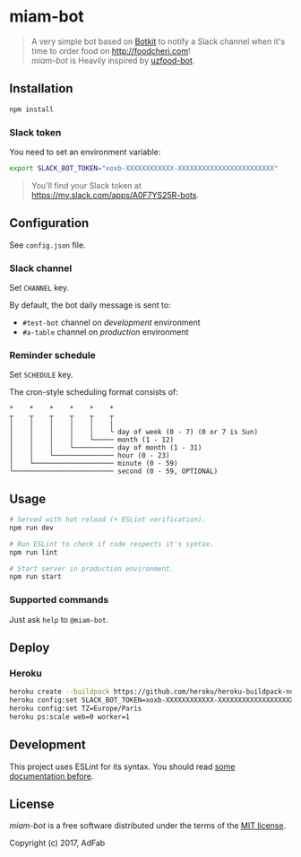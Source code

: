 # miam-bot

> A very simple bot based on [Botkit](https://github.com/howdyai/botkit) to notify a Slack channel when it's time to order food on http://foodcheri.com!  
> _miam-bot_ is Heavily inspired by [uzfood-bot](https://github.com/UzfulLab).

## Installation

```bash
npm install
```

### Slack token

You need to set an environment variable:

```bash
export SLACK_BOT_TOKEN="xoxb-XXXXXXXXXXXX-XXXXXXXXXXXXXXXXXXXXXXXX"
```

> You'll find your Slack token at https://my.slack.com/apps/A0F7YS25R-bots.

## Configuration

See `config.json` file.

### Slack channel

Set `CHANNEL` key.

By default, the bot daily message is sent to:
- `#test-bot` channel on _development_ environment
- `#a-table` channel on _production_ environment

### Reminder schedule

Set `SCHEDULE` key.

The cron-style scheduling format consists of:
```
*    *    *    *    *    *
┬    ┬    ┬    ┬    ┬    ┬
│    │    │    │    │    |
│    │    │    │    │    └ day of week (0 - 7) (0 or 7 is Sun)
│    │    │    │    └───── month (1 - 12)
│    │    │    └────────── day of month (1 - 31)
│    │    └─────────────── hour (0 - 23)
│    └──────────────────── minute (0 - 59)
└───────────────────────── second (0 - 59, OPTIONAL)
```

## Usage

```bash
# Served with hot reload (+ ESLint verification).
npm run dev

# Run ESLint to check if code respects it's syntax.
npm run lint

# Start server in production environment.
npm run start
```

### Supported commands

Just ask `help` to `@miam-bot`.

## Deploy

### Heroku

```bash
heroku create --buildpack https://github.com/heroku/heroku-buildpack-nodejs.git
heroku config:set SLACK_BOT_TOKEN=xoxb-XXXXXXXXXXXX-XXXXXXXXXXXXXXXXXXXXXXXX
heroku config:set TZ=Europe/Paris
heroku ps:scale web=0 worker=1
```

## Development

This project uses ESLint for its syntax. You should read [some documentation before](http://eslint.org/docs/rules/).

## License

_miam-bot_ is a free software distributed under the terms of the [MIT license](http://opensource.org/licenses/MIT).

Copyright (c) 2017, AdFab
